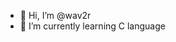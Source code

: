 - 👋 Hi, I’m @wav2r
- 🌱 I’m currently learning C language

<!---
wav2r/wav2r is a ✨ special ✨ repository because its `README.md` (this file) appears on your GitHub profile.
You can click the Preview link to take a look at your changes.
--->
